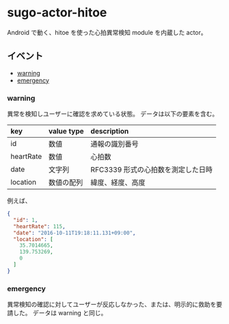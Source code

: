 # sugo-actor-hitoe

Android で動く、hitoe を使った心拍異常検知 module を内蔵した actor。


## イベント

+ [warning](#event/warning)
+ [emergency](#event/emergency)


### warning <a id="event/warning">

異常を検知しユーザーに確認を求めている状態。
データは以下の要素を含む。

|key|value type|description|
|:--|:--|:--|
|id|数値|通報の識別番号|
|heartRate|数値|心拍数|
|date|文字列|RFC3339 形式の心拍数を測定した日時|
|location|数値の配列|緯度、経度、高度|

例えば、

```json
{
  "id": 1,
  "heartRate": 115,
  "date": "2016-10-11T19:18:11.131+09:00",
  "location": [
    35.7014665,
    139.753269,
    0
  ]
}
```


### emergency <a id="event/emergency">

異常検知の確認に対してユーザーが反応しなかった、または、明示的に救助を要請した。
データは warning と同じ。
